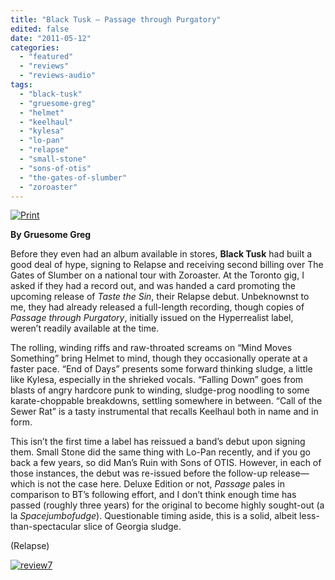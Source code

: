 ```yaml
---
title: "Black Tusk – Passage through Purgatory"
edited: false
date: "2011-05-12"
categories:
  - "featured"
  - "reviews"
  - "reviews-audio"
tags:
  - "black-tusk"
  - "gruesome-greg"
  - "helmet"
  - "keelhaul"
  - "kylesa"
  - "lo-pan"
  - "relapse"
  - "small-stone"
  - "sons-of-otis"
  - "the-gates-of-slumber"
  - "zoroaster"
---
```


[![](http://www.hellbound.ca/wp-content/uploads/2011/05/Black-Tusk.jpg "Print")](http://www.hellbound.ca/wp-content/uploads/2011/05/Black-Tusk.jpg)

**By Gruesome Greg**

Before they even had an album available in stores, **Black Tusk** had built a good deal of hype, signing to Relapse and receiving second billing over The Gates of Slumber on a national tour with Zoroaster. At the Toronto gig, I asked if they had a record out, and was handed a card promoting the upcoming release of _Taste the Sin_, their Relapse debut. Unbeknownst to me, they had already released a full-length recording, though copies of _Passage through Purgatory_, initially issued on the Hyperrealist label, weren’t readily available at the time.

The rolling, winding riffs and raw-throated screams on “Mind Moves Something” bring Helmet to mind, though they occasionally operate at a faster pace. “End of Days” presents some forward thinking sludge, a little like Kylesa, especially in the shrieked vocals. “Falling Down” goes from blasts of angry hardcore punk to winding, sludge-prog noodling to some karate-choppable breakdowns, settling somewhere in between. “Call of the Sewer Rat” is a tasty instrumental that recalls Keelhaul both in name and in form.

This isn’t the first time a label has reissued a band’s debut upon signing them. Small Stone did the same thing with Lo-Pan recently, and if you go back a few years, so did Man’s Ruin with Sons of OTIS. However, in each of those instances, the debut was re-issued before the follow-up release—which is not the case here. Deluxe Edition or not, _Passage_ pales in comparison to BT’s following effort, and I don’t think enough time has passed (roughly three years) for the original to become highly sought-out (a la _Spacejumbofudge_). Questionable timing aside, this is a solid, albeit less-than-spectacular slice of Georgia sludge.

(Relapse)

[![](http://www.hellbound.ca/wp-content/uploads/2009/07/review72.png "review7")](http://www.hellbound.ca/wp-content/uploads/2009/07/review72.png)
